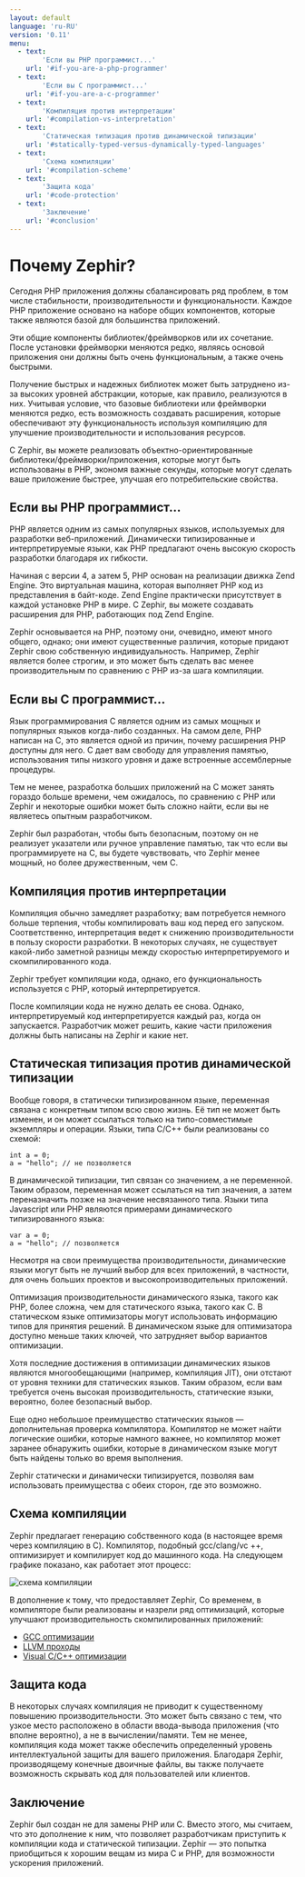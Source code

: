 ```yaml
---
layout: default
language: 'ru-RU'
version: '0.11'
menu:
  - text:
        'Если вы PHP программист...'
    url: '#if-you-are-a-php-programmer'
  - text:
        'Если вы C программист...'
    url: '#if-you-are-a-c-programmer'
  - text:
        'Компиляция против интерпретации'
    url: '#compilation-vs-interpretation'
  - text:
        'Статическая типизация против динамической типизации'
    url: '#statically-typed-versus-dynamically-typed-languages'
  - text:
        'Схема компиляции'
    url: '#compilation-scheme'
  - text:
        'Защита кода'
    url: '#code-protection'
  - text:
        'Заключение'
    url: '#conclusion'
---
```

# Почему Zephir?

Сегодня PHP приложения должны сбалансировать ряд проблем, в том числе стабильности, производительности и функциональности. Каждое РНР приложение основано на наборе общих компонентов, которые также являются базой для большинства приложений.

Эти общие компоненты библиотек/фреймворков или их сочетание. После установки фреймворки меняются редко, являясь основой приложения они должны быть очень функциональным, а также очень быстрыми.

Получение быстрых и надежных библиотек может быть затруднено из-за высоких уровней абстракции, которые, как правило, реализуются в них. Учитывая условие, что базовые библиотеки или фреймворки меняются редко, есть возможность создавать расширения, которые обеспечивают эту функциональность используя компиляцию для улучшение производительности и использования ресурсов.

С Zephir, вы можете реализовать объектно-ориентированные библиотеки/фреймворки/приложения, которые могут быть использованы в PHP, экономя важные секунды, которые могут сделать ваше приложение быстрее, улучшая его потребительские свойства.

<a name='if-you-are-a-php-programmer'></a>

## Если вы PHP программист...

PHP является одним из самых популярных языков, используемых для разработки веб-приложений. Динамически типизированные и интерпретируемые языки, как PHP предлагают очень высокую скорость разработки благодаря их гибкости.

Начиная с версии 4, а затем 5, PHP основан на реализации движка Zend Engine. Это виртуальная машина, которая выполняет PHP код из представления в байт-коде. Zend Engine практически присутствует в каждой установке PHP в мире. С Zephir, вы можете создавать расширения для PHP, работающих под Zend Engine.

Zephir основывается на PHP, поэтому они, очевидно, имеют много общего, однако; они имеют существенные различия, которые придают Zephir свою собственную индивидуальность. Например, Zephir является более строгим, и это может быть сделать вас менее производительным по сравнению с PHP из-за шага компиляции.

<a name='if-you-are-a-c-programmer'></a>

## Если вы C программист...

Язык программирования C является одним из самых мощных и популярных языков когда-либо созданных. На самом деле, PHP написан на C, это является одной из причин, почему расширения PHP доступны для него. C дает вам свободу для управления памятью, использования типы низкого уровня и даже встроенные ассемблерные процедуры.

Тем не менее, разработка больших приложений на C может занять гораздо больше времени, чем ожидалось, по сравнению с PHP или Zephir и некоторые ошибки может быть сложно найти, если вы не являетесь опытным разработчиком.

Zephir был разработан, чтобы быть безопасным, поэтому он не реализует указатели или ручное управление памятью, так что если вы программируете на C, вы будете чувствовать, что Zephir менее мощный, но более дружественным, чем C.

<a name='compilation-vs-interpretation'></a>

## Компиляция против интерпретации

Компиляция обычно замедляет разработку; вам потребуется немного больше терпения, чтобы компилировать ваш код перед его запуском. Соответственно, интерпретация ведет к снижению производительности в пользу скорости разработки. В некоторых случаях, не существует какой-либо заметной разницы между скоростью интерпретируемого и скомпилированного кода.

Zephir требует компиляции кода, однако, его функциональность используется с PHP, который интерпретируется.

После компиляции кода не нужно делать ее снова. Однако, интерпретируемый код интерпретируется каждый раз, когда он запускается. Разработчик может решить, какие части приложения должны быть написаны на Zephir и какие нет.

<a name='statically-typed-versus-dynamically-typed-languages'></a>

## Статическая типизация против динамической типизации

Вообще говоря, в статически типизированном языке, переменная связана с конкретным типом всю свою жизнь. Её тип не может быть изменен, и он может ссылаться только на типо-совместимые экземпляры и операции. Языки, типа C/C++ были реализованы со схемой:

    int a = 0;
    a = "hello"; // не позволяется
    

В динамической типизации, тип связан со значением, а не переменной. Таким образом, переменная может ссылаться на тип значения, а затем переназначить позже на значение несвязанного типа. Языки типа Javascript или PHP являются примерами динамического типизированного языка:

    var a = 0;
    a = "hello"; // позволяется
    

Несмотря на свои преимущества производительности, динамические языки могут быть не лучший выбор для всех приложений, в частности, для очень больших проектов и высокопроизводительных приложений.

Оптимизация производительности динамического языка, такого как PHP, более сложна, чем для статического языка, такого как C. В статическом языке оптимизаторы могут использовать информацию типов для принятия решений. В динамическом языке для оптимизатора доступно меньше таких ключей, что затрудняет выбор вариантов оптимизации.

Хотя последние достижения в оптимизации динамических языков являются многообещающими (например, компиляция JIT), они отстают от уровня техники для статических языков. Таким образом, если вам требуется очень высокая производительность, статические языки, вероятно, более безопасный выбор.

Еще одно небольшое преимущество статических языков — дополнительная проверка компилятора. Компилятор не может найти логические ошибки, которые намного важнее, но компилятор может заранее обнаружить ошибки, которые в динамическом языке могут быть найдены только во время выполнения.

Zephir статически и динамически типизируется, позволяя вам использовать преимущества с обеих сторон, где это возможно.

<a name='compilation-scheme'></a>

## Схема компиляции

Zephir предлагает генерацию собственного кода (в настоящее время через компиляцию в C). Компилятор, подобный gcc/clang/vc ++, оптимизирует и компилирует код до машинного кода. На следующем графике показано, как работает этот процесс:

![схема компиляции](/assets/content/scheme.png)

В дополнение к тому, что предоставляет Zephir, Со временем, в компиляторе были реализованы и назрели ряд оптимизаций, которые улучшают производительность скомпилированных приложений:

* [GCC оптимизации](http://gcc.gnu.org/onlinedocs/gcc-4.1.0/gcc/Optimize-Options.html)
* [LLVM проходы](http://llvm.org/docs/Passes.html)
* [Visual C/C++ оптимизации](http://msdn.microsoft.com/en-us/library/k1ack8f1.aspx)

<a name='code-protection'></a>

## Защита кода

В некоторых случаях компиляция не приводит к существенному повышению производительности. Это может быть связано с тем, что узкое место расположено в области ввода-вывода приложения (что вполне вероятно), а не в вычислении/памяти. Тем не менее, компиляция кода может также обеспечить определенный уровень интеллектуальной защиты для вашего приложения. Благодаря Zephir, производящему конечные двоичные файлы, вы также получаете возможность скрывать код для пользователей или клиентов.

<a name='conclusion'></a>

## Заключение

Zephir был создан не для замены PHP или C. Вместо этого, мы считаем, что это дополнение к ним, что позволяет разработчикам приступить к компиляции кода и статической типизации. Zephir — это попытка приобщиться к хорошим вещам из мира C и PHP, для возможности ускорения приложений.